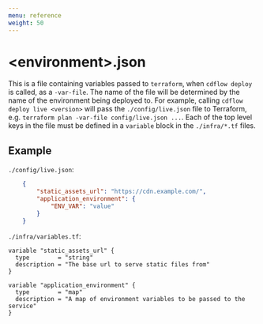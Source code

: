```yaml
---
menu: reference
weight: 50
---
```


# \<environment\>.json

This is a file containing variables passed to `terraform`, when `cdflow deploy` is called, as a `-var-file`. The name of the file will be determined by the name of the environment being deployed to. For example, calling `cdflow deploy live <version>` will pass the `./config/live.json` file to Terraform, e.g. `terraform plan -var-file config/live.json ...`. Each of the top level keys in the file must be defined in a `variable` block in the `./infra/*.tf` files.

## Example

`./config/live.json`:
```json
    {
        "static_assets_url": "https://cdn.example.com/",
        "application_environment": {
            "ENV_VAR": "value"
        }
    }
```

`./infra/variables.tf`:
```hcl
variable "static_assets_url" {
  type        = "string"
  description = "The base url to serve static files from"
}

variable "application_environment" {
  type        = "map"
  description = "A map of environment variables to be passed to the service"
}
```
